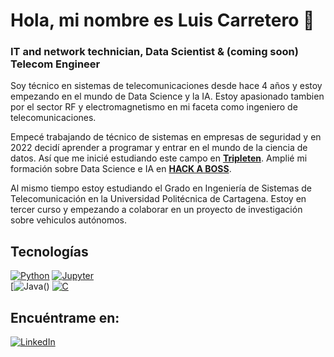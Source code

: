 # Hola, mi nombre es Luis Carretero 👋
### IT and network technician, Data Scientist & (coming soon) Telecom Engineer 

Soy técnico en sistemas de telecomunicaciones desde hace 4 años y estoy empezando en el mundo de Data Science y la IA. Estoy apasionado tambien por el sector RF y electromagnetismo en mi faceta como ingeniero de telecomunicaciones.

Empecé trabajando de técnico de sistemas en empresas de seguridad y en 2022 decidí aprender a programar y entrar en el mundo de la ciencia de datos. Así que me inicié estudiando este campo en [**Tripleten**](https://tripleten.com). Amplié mi formación sobre Data Science e IA en [**HACK A BOSS**](https://www.hackaboss.com).

Al mismo tiempo estoy estudiando el Grado en Ingeniería de Sistemas de Telecomunicación en la Universidad Politécnica de Cartagena. Estoy en tercer curso y empezando a colaborar en un proyecto de investigación sobre vehiculos autónomos.

## Tecnologías
[![Python](https://img.shields.io/badge/Python-yellow?style=for-the-badge&logo=python&logoColor=white&labelColor=101010)]()
[![Jupyter](https://img.shields.io/badge/Jupyter_Notebook-F37626?style=for-the-badge&logo=jupyter&logoColor=white&labelColor=101010)]()
</br>
[![Java](https://img.shields.io/badge/Java-red?style=for-the-badge&logo=java&logoColor=white&labelColor=101010)()
[![C](https://img.shields.io/badge/C-007396?style=for-the-badge&logo=c&logoColor=white&labelColor=101010)]()



## Encuéntrame en:
[![LinkedIn](https://img.shields.io/badge/LinkedIn-Luis_Carretero-0077B5?style=for-the-badge&logo=linkedin&logoColor=white&labelColor=101010)](https://www.linkedin.com/in/luis-carretero-lópez)
